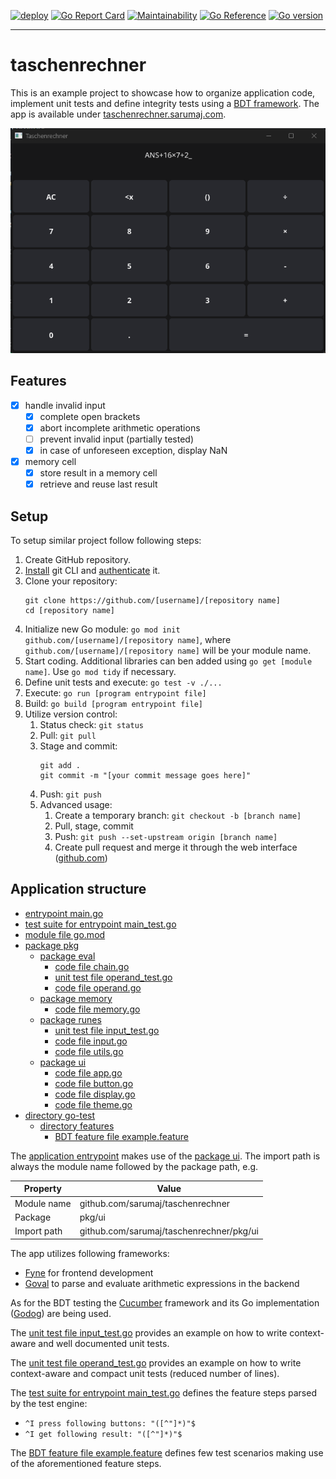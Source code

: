 [![deploy](https://github.com/sarumaj/edu-taschenrechner/actions/workflows/deploy.yml/badge.svg)](https://github.com/sarumaj/edu-taschenrechner/actions/workflows/deploy.yml)
[![Go Report Card](https://goreportcard.com/badge/github.com/sarumaj/edu-taschenrechner)](https://goreportcard.com/report/github.com/sarumaj/edu-taschenrechner)
[![Maintainability](https://api.codeclimate.com/v1/badges/7892a10c0883ff8bbe71/maintainability)](https://codeclimate.com/github/sarumaj/edu-taschenrechner/maintainability)
[![Go Reference](https://pkg.go.dev/badge/github.com/sarumaj/edu-taschenrechner.svg)](https://pkg.go.dev/github.com/sarumaj/edu-taschenrechner)
[![Go version](https://img.shields.io/github/go-mod/go-version/sarumaj/edu-taschenrechner?logo=go&label=&labelColor=gray)](https://go.dev)

---

# taschenrechner

This is an example project to showcase how to organize application code, implement unit tests and define integrity tests using a [BDT framework](https://www.loadmill.com/blog/behavior-driven-testing-the-complete-guide-to-bdt-automation). The app is available under [taschenrechner.sarumaj.com](https://taschenrechner.sarumaj.com).

![Application screenshot](assets/demo.png)

## Features

- [x] handle invalid input
  - [x] complete open brackets
  - [x] abort incomplete arithmetic operations
  - [ ] prevent invalid input (partially tested)
  - [x] in case of unforeseen exception, display NaN
- [x] memory cell
  - [x] store result in a memory cell
  - [x] retrieve and reuse last result

## Setup

To setup similar project follow following steps:

1. Create GitHub repository.
2. [Install](https://github.com/git-guides/install-git) git CLI and [authenticate](https://docs.github.com/en/authentication/keeping-your-account-and-data-secure/about-authentication-to-github) it.
3. Clone your repository:
   ```
   git clone https://github.com/[username]/[repository name]
   cd [repository name]
   ```
4. Initialize new Go module: `go mod init github.com/[username]/[repository name]`, where `github.com/[username]/[repository name]` will be your module name.
5. Start coding. Additional libraries can ben added using `go get [module name]`. Use `go mod tidy` if necessary.
6. Define unit tests and execute: `go test -v ./...`
7. Execute: `go run [program entrypoint file]`
8. Build: `go build [program entrypoint file]`
9. Utilize version control:
   1. Status check: `git status`
   2. Pull: `git pull`
   3. Stage and commit:
      ```
      git add .
      git commit -m "[your commit message goes here]"
      ```
   4. Push: `git push`
   5. Advanced usage:
      1. Create a temporary branch: `git checkout -b [branch name]`
      2. Pull, stage, commit
      3. Push: `git push --set-upstream origin [branch name]`
      4. Create pull request and merge it through the web interface ([github.com](github.com))

## Application structure

- [entrypoint main.go](main.go)
- [test suite for entrypoint main_test.go](main_test.go)
- [module file go.mod](go.mod)
- [package pkg](pkg)
  - [package eval](pkg/eval)
    - [code file chain.go](pkg/eval/chain.go)
    - [unit test file operand_test.go](pkg/eval/operand_test.go)
    - [code file operand.go](pkg/eval/operand.go)
  - [package memory](pkg/memory)
    - [code file memory.go](pkg/memory/memory.go)
  - [package runes](pkg/runes)
    - [unit test file input_test.go](pkg/runes/input_test.go)
    - [code file input.go](pkg/runes/input.go)
    - [code file utils.go](pkg/runes/utils.go)
  - [package ui](pkg/ui)
    - [code file app.go](pkg/ui/app.go)
    - [code file button.go](pkg/ui/button.go)
    - [code file display.go](pkg/ui/display.go)
    - [code file theme.go](pkg/ui/theme.go)
- [directory go-test](go-test)
  - [directory features](go-test/features)
    - [BDT feature file example.feature](go-test/features/example.feature)

The [application entrypoint](main.go) makes use of the [package ui](pkg/ui). The import path is always the module name followed by the package path, e.g.

| Property    | Value                                    |
| ----------- | ---------------------------------------- |
| Module name | github.com/sarumaj/taschenrechner        |
| Package     | pkg/ui                                   |
| Import path | github.com/sarumaj/taschenrechner/pkg/ui |

The app utilizes following frameworks:

- [Fyne](https://fyne.io) for frontend development
- [Goval](github.com/maja42/goval) to parse and evaluate arithmetic expressions in the backend

As for the BDT testing the [Cucumber](https://cucumber.io) framework and its Go implementation ([Godog](https://github.com/cucumber/godog)) are being used.

The [unit test file input_test.go](pkg/runes/input_test.go) provides an example on how to write context-aware and well documented unit tests.

The [unit test file operand_test.go](pkg/eval/operand_test.go) provides an example on how to write context-aware and compact unit tests (reduced number of lines).

The [test suite for entrypoint main_test.go](main_test.go) defines the feature steps parsed by the test engine:

- `^I press following buttons: "([^"]*)"$`
- `^I get following result: "([^"]*)"$`

The [BDT feature file example.feature](go-test/features/example.feature) defines few test scenarios making use of the aforementioned feature steps.
